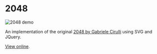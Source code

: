 # 2048
![2048 demo](http://thaghry.com/img/projects/2048-demo.png)

An implementation of the original [2048 by Gabriele Cirulli](https://gabrielecirulli.github.io/2048/) using SVG and JQuery.

[View online](http://2048.thaghry.com/).
